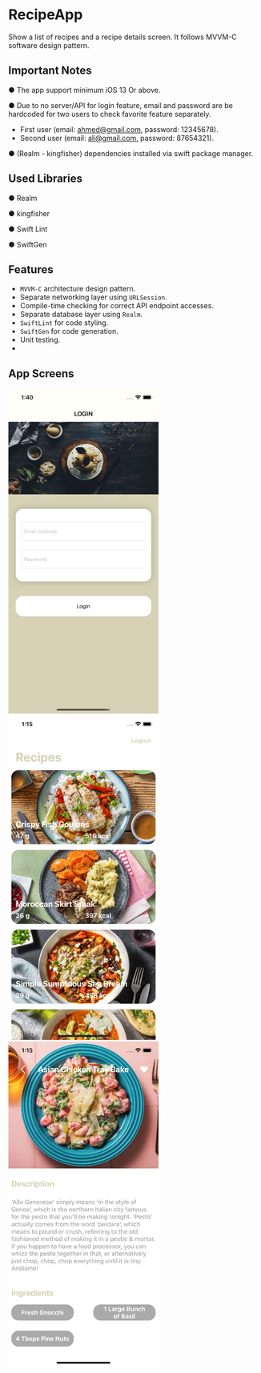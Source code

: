 # RecipeApp
Show a list of recipes  and a recipe details screen. It follows MVVM-C software design pattern.

## Important Notes
● The app support minimum iOS 13 Or above.

● Due to  no server/API for login feature, email and password are be hardcoded for two users to check favorite feature separately.
  - First user (email: ahmed@gmail.com, password: 12345678).
  - Second user (email: ali@gmail.com, password: 87654321).

● (Realm - kingfisher) dependencies installed via swift package manager.

## Used Libraries

  ● Realm
  
  ● kingfisher
  
  ● Swift Lint

  ● SwiftGen
  
## Features
- `MVVM-C` architecture design pattern.
- Separate networking layer using `URLSession`.
- Compile-time checking for correct API endpoint accesses.
- Separate database layer using `Realm`.
- `SwiftLint` for code styling.
- `SwiftGen` for code generation.
- Unit testing.
- 
## App Screens
<img src="screenshots/login.png" width=300 hight= 300 > <img src="screenshots/home.png" width=300 hight= 300 >
<img src="screenshots/details.png" width=300 hight= 300>
